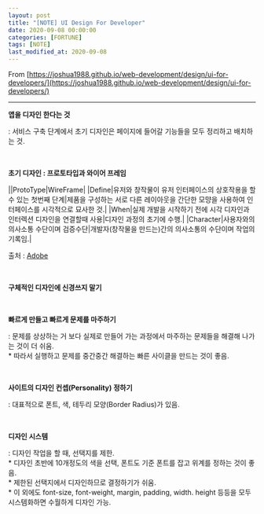 ```yaml
---
layout: post
title: "[NOTE] UI Design For Developer"
date: 2020-09-08 00:00:00
categories: [FORTUNE]
tags: [NOTE]
last_modified_at: 2020-09-08
---
```


From [https://joshua1988.github.io/web-development/design/ui-for-developers/](https://joshua1988.github.io/web-development/design/ui-for-developers/)

---


__앱을 디자인 한다는 것__
<p>
: 서비스 구축 단계에서 초기 디자인은 페이지에 들어갈 기능들을 모두 정리하고 배치하는 것.
</p>

<br>

__초기 디자인 : 프로토타입과 와이어 프레임__

||ProtoType|WireFrame|
|Define|유저와 창작물이 유저 인터페이스의 상호작용을 할 수 있는 첫번째 단계|제품을 구성하는 서로 다른 레이아웃을 간단한 모먕을 사용하여 인터페이스를 시각적으로 묘사한 것.|
|When|실제 개발을 시작하기 전에 시각 디자인과 인터렉션 디자인을 연결할때 사용|디자인 과정의 초기에 수행.|
|Character|사용자와의 의사소통 수단이며 검증수단|개발자(창작물을 만드는)간의 의사소통의 수단이며 작업의 기록임.|

출처 : [Adobe](https://blogs.adobe.com/creativedialogue/design-ko/everything-you-need-to-know-about-wireframes-and-prototypes/)

<br>

__구체적인 디자인에 신경쓰지 말기__

<br>

__빠르게 만들고 빠르게 문제를 마주하기__
<p>
: 문제를 상상하는 거 보다 실제로 만들어 가는 과정에서 마주하는 문제들을 해결해 나가는 것이 더 쉬움.
<br>* 따라서 실행하고 문제를 중간중간 해결하는 빠른 사이클을 만드는 것이 좋음.
</p>

<br>

__사이트의 디자인 컨셉(Personality) 정하기__
<p>
: 대표적으로 폰트, 색, 테두리 모양(Border Radius)가 있음.
</p>

<br>

__디자인 시스템__

<p>
: 디자인 작업을 할 때, 선택지를 제한.
<br>* 디자인 초반에 10개정도의 색을 선택, 폰트도 기준 폰트를 잡고 위계를 정하는 것이 좋음.
<br>* 제한된 선택지에서 디자인하므로 결정하기가 쉬움.
<br>* 이 외에도 font-size, font-weight, margin, padding, width. height 등등을 모두 시스템화하면 수월하게 디자인 가능.
</p>

<br>


<br>
<br>



